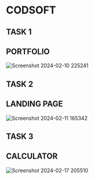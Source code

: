 # CODSOFT
## TASK 1
## PORTFOLIO


![Screenshot 2024-02-10 225241](https://github.com/Geetha-SV/CODSOFT/assets/129298991/9a1531e8-45f9-4082-aa9e-82687bde7b7d)


## TASK 2
## LANDING PAGE

![Screenshot 2024-02-11 165342](https://github.com/Geetha-SV/CODSOFT/assets/129298991/9ff6d01c-e744-465c-a865-8bdfd3ac1c06)

## TASK 3
## CALCULATOR

![Screenshot 2024-02-17 205510](https://github.com/Geetha-SV/CODSOFT/assets/129298991/31b82874-c69b-4fbf-8d29-a266dd54f820)
